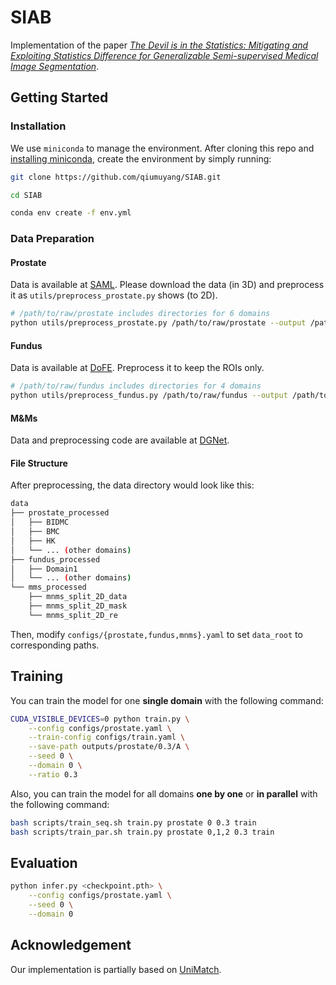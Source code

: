 # SIAB
Implementation of the paper [*The Devil is in the Statistics: Mitigating and Exploiting Statistics Difference for Generalizable Semi-supervised Medical Image Segmentation*](https://arxiv.org/abs/2407.11356).

## Getting Started

### Installation

We use `miniconda` to manage the environment.
After cloning this repo and [installing miniconda](https://docs.anaconda.com/miniconda/miniconda-install/), create the environment by simply running:

```bash
git clone https://github.com/qiumuyang/SIAB.git

cd SIAB

conda env create -f env.yml
```


### Data Preparation

#### Prostate

Data is available at [SAML](https://liuquande.github.io/SAML).
Please download the data (in 3D) and preprocess it as `utils/preprocess_prostate.py` shows (to 2D).

```bash
# /path/to/raw/prostate includes directories for 6 domains
python utils/preprocess_prostate.py /path/to/raw/prostate --output /path/to/preprocessed/prostate
```

#### Fundus

Data is available at [DoFE](https://github.com/emma-sjwang/Dofe).
Preprocess it to keep the ROIs only.

```bash
# /path/to/raw/fundus includes directories for 4 domains
python utils/preprocess_fundus.py /path/to/raw/fundus --output /path/to/preprocessed/fundus
```

#### M&Ms

Data and preprocessing code are available at [DGNet](https://github.com/xxxliu95/DGNet).

#### File Structure

After preprocessing, the data directory would look like this:

```bash
data
├── prostate_processed
│   ├── BIDMC
│   ├── BMC
│   ├── HK
│   └── ... (other domains)
├── fundus_processed
│   ├── Domain1
│   └── ... (other domains)
└── mms_processed
    ├── mnms_split_2D_data
    ├── mnms_split_2D_mask
    └── mnms_split_2D_re
```

Then, modify `configs/{prostate,fundus,mnms}.yaml` to set `data_root` to corresponding paths.

## Training

You can train the model for one **single domain** with the following command:

```bash
CUDA_VISIBLE_DEVICES=0 python train.py \
    --config configs/prostate.yaml \
    --train-config configs/train.yaml \
    --save-path outputs/prostate/0.3/A \
    --seed 0 \
    --domain 0 \
    --ratio 0.3
```

Also, you can train the model for all domains **one by one** or **in parallel** with the following command:

```bash
bash scripts/train_seq.sh train.py prostate 0 0.3 train
bash scripts/train_par.sh train.py prostate 0,1,2 0.3 train
```

## Evaluation

```bash
python infer.py <checkpoint.pth> \
    --config configs/prostate.yaml \
    --seed 0 \
    --domain 0
```

## Acknowledgement

Our implementation is partially based on [UniMatch](https://github.com/LiheYoung/UniMatch).
